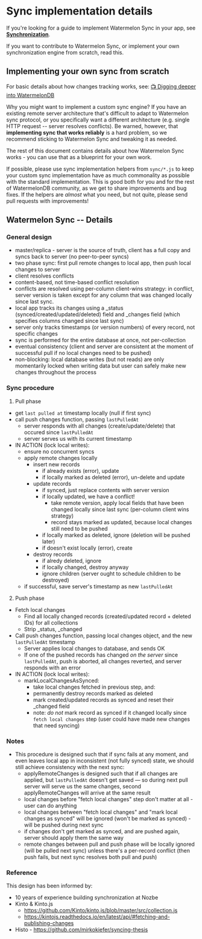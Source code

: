 # Sync implementation details

If you're looking for a guide to implement Watermelon Sync in your app, see [**Synchronization**](../Advanced/Sync.md).

If you want to contribute to Watermelon Sync, or implement your own synchronization engine from scratch, read this.

## Implementing your own sync from scratch

For basic details about how changes tracking works, see: [📺 Digging deeper into WatermelonDB](https://www.youtube.com/watch?v=uFvHURTRLxQ)

Why you might want to implement a custom sync engine? If you have an existing remote server architecture that's difficult to adapt to Watermelon sync protocol, or you specifically want a different architecture (e.g. single HTTP request -- server resolves conflicts). Be warned, however, that **implementing sync that works reliably** is a hard problem, so we recommend sticking to Watermelon Sync and tweaking it as needed.

The rest of this document contains details about how Watermelon Sync works - you can use that as a blueprint for your own work.

If possible, please use sync implementation helpers from `sync/*.js` to keep your custom sync implementation have as much commonality as possible with the standard implementation. This is good both for you and for the rest of WatermelonDB community, as we get to share improvements and bug fixes. If the helpers are _almost_ what you need, but not quite, please send pull requests with improvements!

## Watermelon Sync -- Details

### General design

- master/replica - server is the source of truth, client has a full copy and syncs back to server (no peer-to-peer syncs)
- two phase sync: first pull remote changes to local app, then push local changes to server
- client resolves conflicts
- content-based, not time-based conflict resolution
- conflicts are resolved using per-column client-wins strategy: in conflict, server version is taken
  except for any column that was changed locally since last sync.
- local app tracks its changes using a _status (synced/created/updated/deleted) field and _changes
  field (which specifies columns changed since last sync)
- server only tracks timestamps (or version numbers) of every record, not specific changes
- sync is performed for the entire database at once, not per-collection
- eventual consistency (client and server are consistent at the moment of successful pull if no
  local changes need to be pushed)
- non-blocking: local database writes (but not reads) are only momentarily locked when writing data
  but user can safely make new changes throughout the process

### Sync procedure

1. Pull phase
  - get `last pulled at` timestamp locally (null if first sync)
  - call push changes function, passing `lastPulledAt`
    - server responds with all changes (create/update/delete) that occured since `lastPulledAt`
    - server serves us with its current timestamp
  - IN ACTION (lock local writes):
    - ensure no concurrent syncs
    - apply remote changes locally
      - insert new records
        - if already exists (error), update
        - if locally marked as deleted (error), un-delete and update
      - update records
        - if synced, just replace contents with server version
        - if locally updated, we have a conflict!
          - take remote version, apply local fields that have been changed locally since last sync
            (per-column client wins strategy)
          - record stays marked as updated, because local changes still need to be pushed
        - if locally marked as deleted, ignore (deletion will be pushed later)
        - if doesn't exist locally (error), create
      - destroy records
        - if alredy deleted, ignore
        - if locally changed, destroy anyway
        - ignore children (server ought to schedule children to be destroyed)
    - if successful, save server's timestamp as new `lastPulledAt`
2. Push phase
  - Fetch local changes
    - Find all locally changed records (created/updated record + deleted IDs) for all collections
    - Strip _status, _changed
  - Call push changes function, passing local changes object, and the new `lastPulledAt` timestamp
    - Server applies local changes to database, and sends OK
    - If one of the pushed records has changed *on the server* since `lastPulledAt`, push is aborted,
      all changes reverted, and server responds with an error
  - IN ACTION (lock local writes):
    - markLocalChangesAsSynced:
      - take local changes fetched in previous step, and:
      - permanently destroy records marked as deleted
      - mark created/updated records as synced and reset their _changed field
      - note: *do not* mark record as synced if it changed locally since `fetch local changes` step
        (user could have made new changes that need syncing)

### Notes

- This procedure is designed such that if sync fails at any moment, and even leaves local app in
  inconsistent (not fully synced) state, we should still achieve consistency with the next sync:
  - applyRemoteChanges is designed such that if all changes are applied, but `lastPulledAt` doesn't get
    saved — so during next pull server will serve us the same changes, second applyRemoteChanges will
    arrive at the same result
  - local changes before "fetch local changes" step don't matter at all - user can do anything
  - local changes between "fetch local changes" and "mark local changes as synced" will be ignored
    (won't be marked as synced) - will be pushed during next sync
  - if changes don't get marked as synced, and are pushed again, server should apply them the same way
  - remote changes between pull and push phase will be locally ignored (will be pulled next sync)
    unless there's a per-record conflict (then push fails, but next sync resolves both pull and push)

### Reference

This design has been informed by:

- 10 years of experience building synchronization at Nozbe
- Kinto & Kinto.js
  - https://github.com/Kinto/kinto.js/blob/master/src/collection.js
  - https://kintojs.readthedocs.io/en/latest/api/#fetching-and-publishing-changes
- Histo - https://github.com/mirkokiefer/syncing-thesis
